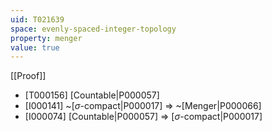 ```yaml
---
uid: T021639
space: evenly-spaced-integer-topology
property: menger
value: true
---
```

[[Proof]]

* [T000156] [Countable|P000057]
* [I000141] ~[$\sigma$-compact|P000017] => ~[Menger|P000066]
* [I000074] [Countable|P000057] => [$\sigma$-compact|P000017]

